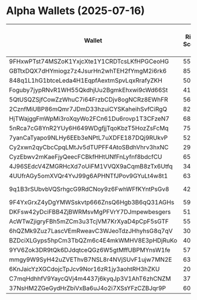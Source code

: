 # Alpha Wallets (2025-07-16)

| Wallet | Risk Score | Backtesting ROI (SOL) | Portfolio Value (USD) | SOL Balance | Farming Attempts / Total Tokens | Farming Ratio (%) | Median/Avg Risk of Last 10 Tokens | Median/Avg MC of Last 10 Tokens | Winrate (%) | ROI (%) | ROI (1D) (%) | Win Rate 1D (%) | Tokens (1D) | ROI (7D) (%) | Win Rate 7D (%) | Tokens (7D) | ROI (30D) (%) | Win Rate 30D (%) | Tokens (30D) | Realized Gains (USD) | Unrealized Gains (USD) | Median/Avg Holding Time (min) | Buy Size | Median/Avg Profit % Per Trade | Median/Avg Loss % Per Trade |
|----------|----------|----------|----------|----------|----------|----------|----------|----------|----------|----------|----------|----------|----------|----------|----------|----------|----------|----------|----------|----------|----------|----------|----------|----------|----------|
| 9FHxwPTst74MSZoK1YxjcXte1Y1CRDTcsLKfHPGCeoHG | 55.75 | 1177.97% | $36636.65 | 68.3639 | 0 / 18 | 0.00% | 4.50/4.20 | $1.37M/$6.47M | 72.22% | 38.55% | 0.00% | 0.00% | 0 | 3.11% | 100.00% | 0 | 107.81% | 85.71% | 4 | $22851.23 | $543.61 | 4446.02/15883.95 | $1066.32 | 169.04%/12453.87% | -48.78%/-47.15% |
| GBTtxDQX7dHYmiogz7z4JsurHn2whTEH2fYmgM2i6rk6 | 85.69 | 96.35% | $2142.59 | 11.9878 | 1 / 12 | 8.33% | 5.00/5.10 | $9.69K/$97.49K | 66.67% | 402.38% | 10.04% | 50.00% | 2 | 6.05% | 33.33% | 5 | 100.00% | 66.67% | 12 | $14213.61 | $-25.99 | 36.95/470.78 | $132.33 | -/- | -/- |
| 848q1L1hG1btceLeda4H1EqpfAextmSpvLqxRrafyZKH | 50.57 | 33.52% | $3194.10 | 18.3104 | 1 / 21 | 4.76% | 0.00/0.80 | $78.72M/$287.61M | 71.43% | 20.74% | -0.00% | 0.00% | 0 | 1.33% | 50.00% | 0 | 15.53% | 81.82% | 4 | $6099.63 | $114.29 | 87442.81/89831.39 | $1333.49 | 18.06%/269.98% | -26.73%/-37.56% |
| Foguby7jypRNvR1WH55QkdhjUu2BgmkEhxwi9cWd66St | 41.06 | 12.18% | $2381.92 | 5.8722 | 0 / 15 | 0.00% | 0.00/1.20 | $7.46M/$24.68M | 60.00% | 30.58% | 1.96% | 100.00% | 1 | 7.97% | 77.78% | 4 | 5012.99% | 69.23% | 10 | $10010.13 | $198.99 | 3155.57/15706.57 | $336.73 | 2.79%/2.79% | -6.78%/-29.10% |
| 5QtUSQZSjfCowZzWhuC7i64FrzbCDjv8ogNCRz8EWhFR | 56.12 | 9.72% | $5844.81 | 24.0975 | 18 / 219 | 8.22% | 5.50/5.40 | $43.02K/$478.51K | 52.05% | 18.23% | 0.00% | 50.00% | 0 | 2.40% | 80.00% | 3 | 24.08% | 65.00% | 18 | $8341.99 | $1969.93 | 1187.49/42856.33 | $125.80 | 12.77%/72.65% | -15.66%/-26.39% |
| 2CznfMiUBP86mQmr7JDmD33hzuiCYSKaheihSvfCiRgQ | 82.55 | 4.86% | $2034.02 | 11.2045 | 1 / 12 | 8.33% | 4.50/4.90 | $9.69K/$97.46K | 66.67% | 610.13% | 6.72% | 50.00% | 2 | 3.70% | 33.33% | 5 | 100.00% | 66.67% | 12 | $21360.47 | $1.79 | 90.14/559.89 | $145.70 | -/- | -/- |
| HjTWajggFmWpMi3roXqyWo2FCn61Du6rovp1T3CFzeN7 | 68.69 | 4.82% | $5814.29 | 19.9221 | 0 / 36 | 0.00% | 3.00/3.80 | $4.67K/$5.92K | 66.67% | 63.78% | 1.92% | 100.00% | 1 | 4.07% | 100.00% | 1 | 16.17% | 78.57% | 5 | $3260.53 | $227.74 | 13246.19/28375.80 | $119.66 | 7.29%/127.80% | -16.15%/-17.71% |
| 5nRca7cG8YnR2YUy6H649WDgfjjTqoKbzT5HozZsFcMq | 75.77 | 4.54% | $2063.93 | 11.9752 | 1 / 12 | 8.33% | 5.00/5.20 | $6.30K/$98.40K | 58.33% | 31.84% | 0.00% | 0.00% | 0 | 53.87% | 40.00% | 5 | 100.00% | 58.33% | 12 | $1272.75 | $0.00 | 27.77/270.96 | $161.61 | -/- | -/- |
| 7yanCaTyapo9NLHy6EEb3eNPtL7uXDFE187DQj9RUkvP | 52.04 | 1.56% | $2962.55 | 6.4461 | 0 / 14 | 0.00% | 0.00/1.80 | $437.69K/$1.55M | 71.43% | 36.05% | 0.22% | 33.33% | 0 | 33.24% | 75.00% | 1 | 313.90% | 63.64% | 7 | $2218.76 | $138.83 | 2191.57/9404.35 | $115.33 | 54.84%/82.66% | -81.84%/-61.22% |
| Cy2xwn2qyCbcCpqLMtJv5dTUPFF4AtoSBdhVhrv3hxNC | 29.85 | 1.47% | $3646.65 | 16.0316 | 0 / 34 | 0.00% | 0.00/0.60 | $12.33M/$15.38M | 61.76% | 3.68% | 7.65% | 100.00% | 0 | 27.46% | 75.00% | 3 | 41.81% | 66.67% | 15 | $5954.36 | $135.20 | 1059.14/12127.74 | $705.43 | 7.52%/31.21% | -5.34%/-13.27% |
| CyzEbwv2mKaeFjyQeecFCBkfHHtUNfFnLyfnf8bdcfCU | 65.39 | 1.27% | $6612.80 | 9.9586 | 0 / 29 | 0.00% | 4.00/4.40 | $6.34K/$16.30K | 55.17% | 57.07% | 0.00% | 0.00% | 0 | 9.39% | 100.00% | 0 | 923817.15% | 51.85% | 27 | $2507.95 | $1692.35 | 127.52/2326.08 | $133.72 | 0.27%/0.27% | -/- |
| 4J96SEdcV4ZMGRHcXd7oUiFM1VVQX9aCqmB8zTx6Utfq | 34.59 | 1.25% | $4914.66 | 18.8302 | 0 / 24 | 0.00% | 0.00/0.00 | $18.52M/$62.60M | 62.50% | 3.54% | 12.38% | 40.00% | 0 | 36.89% | 62.50% | 1 | 392.77% | 75.00% | 7 | $5077.87 | $3533.79 | 9754.61/16192.60 | $522.53 | 5.04%/21.67% | -9.19%/-9.64% |
| 4UUfrAGy5omXVQr4YvJ99g6APHNTfJPov9GYuLt4w8t1 | 63.75 | 1.22% | $4066.37 | 12.0096 | 5 / 86 | 5.81% | 5.00/5.40 | $18.37K/$36.96K | 48.84% | 13.97% | 0.00% | 0.00% | 0 | 2.96% | 62.50% | 9 | 199.98% | 47.27% | 53 | $3536.24 | $-29.99 | 232.33/1833.86 | $215.77 | 7.51%/19.68% | -2.87%/-3.64% |
| 9q1B3rSUbvbVQSrhgcG9RdCNoy9z6FwhWFfKYntPsGv8 | 42.72 | 0.87% | $23811.25 | 62.5341 | 13 / 1045 | 1.24% | 6.50/5.50 | $838.81K/$4.18M | 71.29% | 3.43% | 0.78% | 73.68% | 6 | 1.62% | 76.36% | 22 | 0.54% | 73.91% | 71 | $150434.33 | $3486.67 | 4830.74/40891.82 | $302.92 | 4.51%/467.34% | -6.32%/-11.76% |
| 9F4YxGrxZ4yDgYMWSskvtp666ZnsQ6Hgb3B6qQ31AGHs | 59.14 | 0.79% | $5359.75 | 15.4728 | 0 / 58 | 0.00% | 5.00/4.80 | $439.01K/$18.48M | 56.90% | 23.43% | 15.14% | 70.00% | 6 | 3.78% | 50.00% | 23 | 12385.80% | 63.83% | 46 | $7148.90 | $3655.86 | 320.14/2682.77 | $237.52 | 22.63%/23.01% | -21.91%/-30.92% |
| DKFsw42yDciFBB4ZjBWRMsvMgPFVrY7DJmpewbesgers | 51.68 | 0.54% | $1299.66 | 5.5836 | 1 / 18 | 5.56% | 0.00/0.00 | $18.52M/$63.98M | 77.78% | 2.04% | 1.22% | 40.00% | 0 | 14.23% | 42.86% | 0 | 184.74% | 80.00% | 11 | $1755.47 | $49.45 | 13506.69/15873.05 | $308.42 | 2.51%/3.82% | -41.32%/-41.32% |
| AcWTwZjigryFBh5mZCm3u3TcjVM7KrXyaD4pCpF5sGTF | 55.03 | 0.52% | $4474.90 | 11.1845 | 0 / 12 | 0.00% | 4.00/4.33 | $231.27K/$1.10M | 58.33% | 17.97% | 34.28% | 66.67% | 0 | 76.42% | 62.50% | 4 | 100.00% | 58.33% | 12 | $1544.72 | $449.42 | 2793.22/6320.01 | $214.65 | -/- | -/- |
| 6hQZMk9Zuz7LascVEmRweavC3WJeoTdzJHhyhsG8q7qV | 30.14 | 0.42% | $2696.36 | 10.2298 | 1 / 30 | 3.33% | 3.00/3.10 | $12.49M/$16.53M | 70.00% | 17.13% | 53.85% | 85.71% | 2 | 202.38% | 80.00% | 10 | 669926.85% | 70.00% | 29 | $3324.08 | $-34.41 | 594.57/3645.22 | $88.86 | 2.62%/2.62% | -/- |
| BZDciXLGyps5hpCm3TbQZm6c4E4mkWMHV8E3pHDjRuKo | 40.31 | 0.14% | $46008.16 | 10.1279 | 6 / 220 | 2.73% | 5.50/5.70 | $57.13K/$875.41K | 46.82% | 17.83% | 10.54% | 100.00% | 2 | 10.27% | 83.33% | 3 | 23.10% | 51.61% | 22 | $70810.46 | $3118.10 | 465.61/4200.22 | $626.58 | 39.34%/146.53% | -35.94%/-37.88% |
| 9YV6Zok3DR9tQk6DJdqtceQGz6W5gtMffUBPMYnsW1fe | 57.91 | 0.14% | $35978.01 | 15.9273 | 5 / 69 | 7.25% | 0.00/1.80 | $28.49K/$240.79K | 50.72% | 55.23% | 0.00% | 0.00% | 0 | 0.52% | 66.67% | 2 | 9.96% | 50.00% | 5 | $29932.33 | $3361.43 | 2509.73/23998.62 | $309.06 | 46.57%/337.22% | -31.74%/-34.85% |
| mmgy9W9SyH42uZVEThvB7NSL8r4NVjSUvF1ujw7MN2E | 63.44 | 0.00% | $7056.40 | 40.0312 | 0 / 27 | 0.00% | 4.00/3.70 | $457.70K/$254.24M | 77.78% | 93.81% | 0.00% | 0.00% | 0 | 8.53% | 100.00% | 2 | 8.53% | 75.00% | 3 | $5372.71 | $-90.50 | 62.80/3495.65 | $131.17 | 90.02%/446.52% | -21.46%/-33.84% |
| 6KnJaicYzXGCdojcTpJcv9Nor16zR1jy3aohtRH3hZKU | 20.51 | 0.00% | $138022.77 | 664.5036 | 2 / 149 | 1.34% | 0.00/1.20 | $2.03M/$20.73M | 63.76% | 631.32% | -0.00% | 50.00% | 0 | 1.05% | 66.67% | 0 | 1.54% | 33.33% | 1 | $802938.70 | $54064.68 | 737.09/16059.93 | $407.49 | 833.69%/8635.62% | -66.83%/-61.85% |
| C7mqHdhhfV9YaycQVj4m4437j6kyqJp3V1AhT6zhCNZM | 37.00 | 0.00% | $16645.62 | 96.4800 | 0 / 17 | 0.00% | 0.00/0.80 | $4.28M/$559.64M | 64.71% | 387.67% | 0.00% | 100.00% | 0 | 0.00% | 100.00% | 0 | 65.02% | 100.00% | 1 | $17227.37 | $-111.95 | 155.27/13700.06 | $245.33 | 140.40%/1538.26% | -35.50%/-43.93% |
| 37NsHM2ZGeGydHrZbiVxBa6uJ4o2i7XSsYFzCZBJqr9P | 60.50 | 0.00% | $13334.21 | 77.3021 | 0 / 25 | 0.00% | 4.00/4.90 | $169.15K/$614.91M | 72.00% | 95.32% | 0.00% | 0.00% | 0 | 12.96% | 100.00% | 1 | 12.96% | 100.00% | 1 | $4289.91 | $-83.41 | 113.26/443.99 | $86.07 | 65.72%/209.79% | -27.41%/-32.37% |
